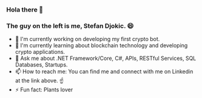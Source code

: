 ### Hola there 👋 
### The guy on the left is me, Stefan Djokic. 😄


- 🔭 I'm currently working on developing my first crypto bot.
- 🌱 I'm currently learning about blockchain technology and developing crypto applications.
- 💬 Ask me about .NET Framework/Core, C#, APIs, RESTful Services, SQL Databases, Startups.  
- 📫 How to reach me: You can find me and connect with me on Linkedin at the link above. ☝️
- ⚡ Fun fact: Plants lover
